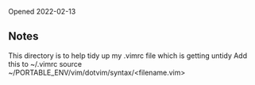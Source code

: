 Opened 2022-02-13


## Notes

This directory is to help tidy up my .vimrc file which is getting untidy
Add this to ~/.vimrc
source ~/PORTABLE_ENV/vim/dotvim/syntax/<filename.vim>


